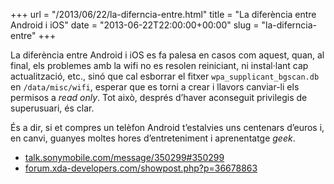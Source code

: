 +++
url = "/2013/06/22/la-diferncia-entre.html"
title = "La diferència entre Android i iOS"
date = "2013-06-22T22:00:00+00:00"
slug = "la-diferncia-entre"
+++

La diferència entre Android i iOS es fa palesa en casos com aquest, quan, al final, els problemes amb la wifi no es resolen reiniciant, ni instal·lant cap actualització, etc., sinó que cal esborrar el fitxer `wpa_supplicant_bgscan.db` en `/data/misc/wifi`, esperar que es torni a crear i llavors canviar-li els permisos a *read only*. Tot això, després d’haver aconseguit privilegis de superusuari, és clar.

És a dir, si et compres un telèfon Android t’estalvies uns centenars d’euros i, en canvi, guanyes moltes hores d’entreteniment i aprenentatge *geek*.

  - [talk.sonymobile.com/message/350299#350299](http://talk.sonymobile.com/message/350299#350299)
  - [forum.xda-developers.com/showpost.php?p=36678863](http://forum.xda-developers.com/showpost.php?p=36678863)

